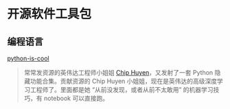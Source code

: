 # 开源软件工具包
## 编程语言
[python-is-cool](https://github.com/chiphuyen/python-is-cool)
> 常常发资源的英伟达工程师小姐姐 [Chip Huyen](https://github.com/chiphuyen)，又发射了一套 Python 隐藏功能合集。贡献资源的 Chip Huyen 小姐姐，现在是英伟达的高级深度学习工程师了。里面都是她 “从前没发现，或者从前不太敢用” 的机器学习技巧，有 notebook 可以直接跑。
